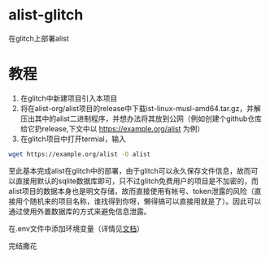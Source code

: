 # alist-glitch
在glitch上部署alist

# 教程
1. 在glitch中新建项目引入本项目
2. 将在alist-org/alist项目的release中下载ist-linux-musl-amd64.tar.gz，并解压出其中的alist二进制程序，并想办法将其放到公网（例如创建个github仓库给它扔release,下文中以 https://example.org/alist 为例）
3. 在glitch项目中打开termial，输入
```bash
wget https://example.org/alist -O alist
```

至此基本完成alist在glitch中的部署，由于glitch可以永久保存文件信息，故而可以直接用默认的sqlite数据库即可，只不过glitch免费用户的项目是不加密的，而alist项目的数据本身也是明文存储，故而直接使用有帐号、token泄露的风险（直接用个随机来的项目名称，谁找得到你呀，懒得搞可以直接用就是了）。因此可以通过使用外置数据库的方式来避免信息泄露。

在.env文件中添加环境变量（详情见[文档](https://github.com/alist-org/alist/blob/main/internal/conf/config.go)）

完结撒花

